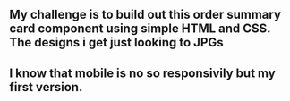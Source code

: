 
## My challenge is to build out this order summary card component using simple HTML and CSS. The designs  i get  just looking to JPGs

## I know that mobile is no so responsivily but my first version. 

   

